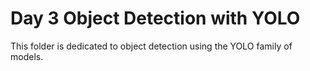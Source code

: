 # Day 3 Object Detection with YOLO

This folder is dedicated to object detection using the YOLO family of models.  